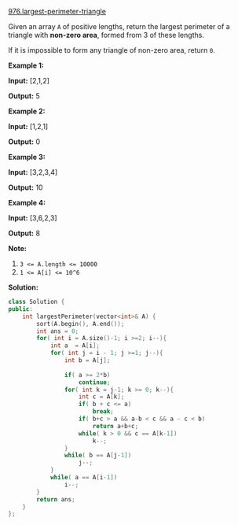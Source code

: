 [976.largest-perimeter-triangle](https://leetcode.com/problems/largest-perimeter-triangle/)  

Given an array `A` of positive lengths, return the largest perimeter of a triangle with **non-zero area**, formed from 3 of these lengths.

If it is impossible to form any triangle of non-zero area, return `0`.

**Example 1:**

  
**Input:** \[2,1,2\]
  
**Output:** 5
  

**Example 2:**

  
**Input:** \[1,2,1\]
  
**Output:** 0
  

**Example 3:**

  
**Input:** \[3,2,3,4\]
  
**Output:** 10
  

**Example 4:**

  
**Input:** \[3,6,2,3\]
  
**Output:** 8
  

**Note:**

1.  `3 <= A.length <= 10000`
2.  `1 <= A[i] <= 10^6`  



**Solution:**  

```cpp
class Solution {
public:
    int largestPerimeter(vector<int>& A) {
        sort(A.begin(), A.end());
        int ans = 0;
        for( int i = A.size()-1; i >=2; i--){
            int a  = A[i];
            for( int j = i - 1; j >=1; j--){
                int b = A[j];
                
                if( a >= 2*b)
                    continue;
                for( int k = j-1; k >= 0; k--){
                    int c = A[k];
                    if( b + c <= a)
                        break;
                    if( b+c > a && a-b < c && a - c < b)
                        return a+b+c;
                    while( k > 0 && c == A[k-1])
                        k--;
                }
                while( b == A[j-1])
                    j--;
            }
            while( a == A[i-1])
                i--;
        }
        return ans;
    }
};
```
      